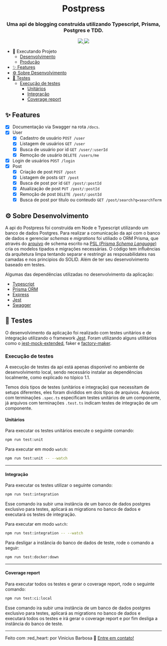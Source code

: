 <h1 align="center">
  Postpress
</h1>
<h3 align="center">Uma api de blogging construída utilizando Typescript, Prisma, Postgres e TDD. </h3>


<div align="center">
  <a href="https://github.com/bmviniciuss/postpress/actions/workflows/ci.yml">
    <img src="https://github.com/bmviniciuss/postpress/actions/workflows/ci.yml/badge.svg">
  </a>
  <a href="https://coveralls.io/github/bmviniciuss/postpress?branch=main">
    <img src="https://coveralls.io/repos/github/bmviniciuss/postpress/badge.svg?branch=main">
  </a>
</div>

- :toolbox: Executando Projeto
  - [Desenvolvimento](./docs/installation-dev.md)
  - [Produção](./docs/installation-prod.md)
- [:sparkles: Features](#sparkles-features)
- [:gear: Sobre Desenvolvimento](#gear-sobre-desenvolvimento)
- [:test_tube: Testes](#test_tube-testes)
  - [Execução de testes](#execução-de-testes)
    - [Unitários](#unitários)
    - [Integração](#integração)
    - [Coverage report](#coverage-report)

## :sparkles: Features
- [x] Documentação via Swagger na rota `/docs`.
- [x] User
  - [x] Cadastro de usuário `POST /user`
  - [x] Listagem de usuários `GET /user`
  - [x] Busca de usuário por id `GET /user/:userId`
  - [x] Remoção de usuário `DELETE /users/me`
- [x] Login de usuários `POST /login`
- [x] Post
  - [x] Criação de post `POST /post`
  - [x] Listagem de posts `GET /post`
  - [x] Busca de post por id `GET /post/:postId`
  - [x] Atualização de post `PUT /post/:postId`
  - [x] Remoção de post `DELETE /post/:postId`
  - [x] Busca de post por titulo ou conteudo `GET /post/search?q=searchTerm`

## :gear: Sobre Desenvolvimento
A api do Postpress foi construída em Node e Typescript utilizando um banco de dados Postgres.
Para realizar a comunicação da api com o banco de dados e gerenciar *schemas* e *migrations* foi utiliado o ORM Prisma, que através do [arquivo](./prisma/schema.prisma) de schema escrito na [PSL (*Prisma Schema Language*)](https://www.prisma.io/docs/concepts/components/prisma-schema) cria os modelos tipados e migrações necessárias. O código tem influências da arquitetura limpa tentando separar e restringir as resposabilidates nas camadas e nos principios do SOLID. Além de ter seu desenvolvimento baseado em testes.

Algumas das dependências utilizadas no desenvolvimento da aplicação:
- [Typescript](https://www.typescriptlang.org/)
- [Prisma ORM](https://www.prisma.io/)
- [Express](http://expressjs.com/)
- [Jest](https://jestjs.io/)
- [Swagger](https://swagger.io/)

## :test_tube: Testes
O desenvolvimento da aplicação foi realizado com testes unitários e de integração utilizando o framework [Jest](https://jestjs.io/).
Foram utilizando alguns utilitários como o [jest-mock-extended](https://www.npmjs.com/package/jest-mock-extended), faker e 
[factory-maker](https://www.npmjs.com/package/factory-maker).

### Execução de testes
A execução de testes da api está apenas disponível no ambiente de desenvolvimento local, sendo necessário instalar as dependências localmente, 
como explicado no tópico 1.1.

Temos dois tipos de testes (unitários e integração) que necessitam de setups diferentes, eles foram
divididos em dois tipos de arquivos. Arquivos com terminações `.spec.ts` especificam testes unitários de um componente,
já arquivos com terminações `.test.ts` indicam testes de integração de um componente.

#### Unitários
Para executar os testes unitários execute o seguinte comando:
```bash
npm run test:unit
```
Para executar em modo `watch`:
```bash
npm run test:unit -- --watch
```

---

#### Integração
Para executar os testes utilizar o seguinte comando:
```bash
npm run test:integration
```

Esse comando ira subir uma instância de um banco de dados postgres exclusivo para testes,
aplicará as migrations no banco de dados e executará os testes de integração.

Para executar em modo `watch`:
```bash
npm run test:integration -- --watch
```

Para desligar a instância do banco de dados de teste, rode o comando a seguir:
```bash
npm run test:docker:down
```

---

#### Coverage report
Para executar todos os testes e gerar o coverage report, rode o seguinte comando:
```bash
npm run test:ci:local
```
Esse comando ira subir uma instância de um banco de dados postgres exclusivo para testes,
aplicará as migrations no banco de dados e executará todos os testes e irá gerar o coverage report
e por fim desliga a instância do banco de teste.

---
Feito com :red_heart: por Vinicius Barbosa :wave: [Entre em contato!](https://www.linkedin.com/in/bmviniciuss/)




